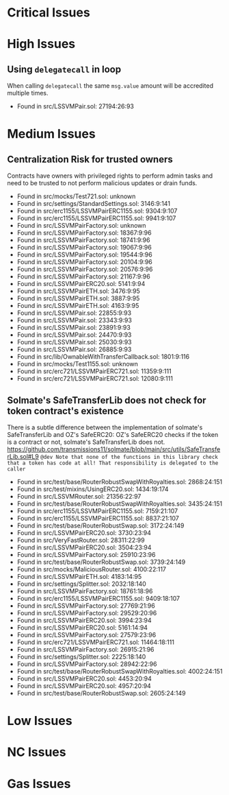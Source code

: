 # Critical Issues
# High Issues
## Using `delegatecall` in loop
When calling `delegatecall` the same `msg.value` amount will be accredited multiple times.
- Found in src/LSSVMPair.sol: 27194:26:93
# Medium Issues
## Centralization Risk for trusted owners
Contracts have owners with privileged rights to perform admin tasks and need to be trusted to not perform malicious updates or drain funds.
- Found in src/mocks/Test721.sol: unknown
- Found in src/settings/StandardSettings.sol: 3146:9:141
- Found in src/erc1155/LSSVMPairERC1155.sol: 9304:9:107
- Found in src/erc1155/LSSVMPairERC1155.sol: 9941:9:107
- Found in src/LSSVMPairFactory.sol: unknown
- Found in src/LSSVMPairFactory.sol: 18367:9:96
- Found in src/LSSVMPairFactory.sol: 18741:9:96
- Found in src/LSSVMPairFactory.sol: 19067:9:96
- Found in src/LSSVMPairFactory.sol: 19544:9:96
- Found in src/LSSVMPairFactory.sol: 20104:9:96
- Found in src/LSSVMPairFactory.sol: 20576:9:96
- Found in src/LSSVMPairFactory.sol: 21167:9:96
- Found in src/LSSVMPairERC20.sol: 5141:9:94
- Found in src/LSSVMPairETH.sol: 3476:9:95
- Found in src/LSSVMPairETH.sol: 3887:9:95
- Found in src/LSSVMPairETH.sol: 4163:9:95
- Found in src/LSSVMPair.sol: 22855:9:93
- Found in src/LSSVMPair.sol: 23343:9:93
- Found in src/LSSVMPair.sol: 23891:9:93
- Found in src/LSSVMPair.sol: 24470:9:93
- Found in src/LSSVMPair.sol: 25030:9:93
- Found in src/LSSVMPair.sol: 26885:9:93
- Found in src/lib/OwnableWithTransferCallback.sol: 1801:9:116
- Found in src/mocks/Test1155.sol: unknown
- Found in src/erc721/LSSVMPairERC721.sol: 11359:9:111
- Found in src/erc721/LSSVMPairERC721.sol: 12080:9:111
## Solmate's SafeTransferLib does not check for token contract's existence
There is a subtle difference between the implementation of solmate's SafeTransferLib and OZ's SafeERC20: OZ's SafeERC20 checks if the token is a contract or not, solmate's SafeTransferLib does not.
https://github.com/transmissions11/solmate/blob/main/src/utils/SafeTransferLib.sol#L9 
`@dev Note that none of the functions in this library check that a token has code at all! That responsibility is delegated to the caller`

- Found in src/test/base/RouterRobustSwapWithRoyalties.sol: 2868:24:151
- Found in src/test/mixins/UsingERC20.sol: 1434:19:174
- Found in src/LSSVMRouter.sol: 21356:22:97
- Found in src/test/base/RouterRobustSwapWithRoyalties.sol: 3435:24:151
- Found in src/erc1155/LSSVMPairERC1155.sol: 7159:21:107
- Found in src/erc1155/LSSVMPairERC1155.sol: 8837:21:107
- Found in src/test/base/RouterRobustSwap.sol: 3172:24:149
- Found in src/LSSVMPairERC20.sol: 3730:23:94
- Found in src/VeryFastRouter.sol: 28311:22:99
- Found in src/LSSVMPairERC20.sol: 3504:23:94
- Found in src/LSSVMPairFactory.sol: 25910:23:96
- Found in src/test/base/RouterRobustSwap.sol: 3739:24:149
- Found in src/mocks/MaliciousRouter.sol: 4100:22:117
- Found in src/LSSVMPairETH.sol: 4183:14:95
- Found in src/settings/Splitter.sol: 2032:18:140
- Found in src/LSSVMPairFactory.sol: 18761:18:96
- Found in src/erc1155/LSSVMPairERC1155.sol: 9409:18:107
- Found in src/LSSVMPairFactory.sol: 27769:21:96
- Found in src/LSSVMPairFactory.sol: 29529:20:96
- Found in src/LSSVMPairERC20.sol: 3994:23:94
- Found in src/LSSVMPairERC20.sol: 5161:14:94
- Found in src/LSSVMPairFactory.sol: 27579:23:96
- Found in src/erc721/LSSVMPairERC721.sol: 11464:18:111
- Found in src/LSSVMPairFactory.sol: 26915:21:96
- Found in src/settings/Splitter.sol: 2225:18:140
- Found in src/LSSVMPairFactory.sol: 28942:22:96
- Found in src/test/base/RouterRobustSwapWithRoyalties.sol: 4002:24:151
- Found in src/LSSVMPairERC20.sol: 4453:20:94
- Found in src/LSSVMPairERC20.sol: 4957:20:94
- Found in src/test/base/RouterRobustSwap.sol: 2605:24:149
# Low Issues
# NC Issues
# Gas Issues
